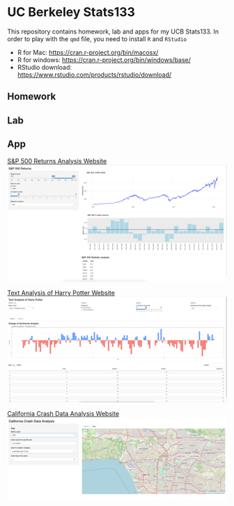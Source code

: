 # UC Berkeley Stats133
This repository contains homework, lab and apps for my UCB Stats133. In order to play with the `qmd` file, you need to install `R` and `RStudio`

- R for Mac: https://cran.r-project.org/bin/macosx/
- R for windows: https://cran.r-project.org/bin/windows/base/
- RStudio download: https://www.rstudio.com/products/rstudio/download/

## Homework

## Lab

## App

[S&P 500 Returns Analysis Website](https://wenyishi.shinyapps.io/apps1/)
![S&P 500 Return Analysis](./app1.png?raw=true "SP500")

[Text Analysis of Harry Potter Website](https://wenyishi.shinyapps.io/app2/)
![Text Analysis of Harry Potter](./app2.png?raw=true "HarryPotter")

[California Crash Data Analysis Website](https://wenyishi.shinyapps.io/app3/)
![California Crash Data Analysis](./app3.png?raw=true "CrashData")
